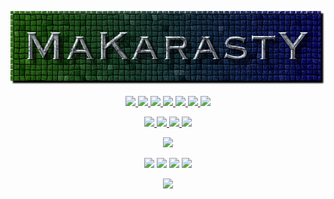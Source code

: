 <p align="center"><img src="https://github.com/makarasty/MaKarastY/blob/main/makarasty.png"</p>
<br/>
<p align="center">
<a href="https://en.wikipedia.org/wiki/HTML">
  <img src="https://img.shields.io/badge/html%20-%23E34F26.svg?&style=for-the-badge&logo=html5&logoColor=white"/>
  </a>
<a href="https://en.wikipedia.org/wiki/CSS">
  <img src="https://img.shields.io/badge/css-%231572B6.svg?style=for-the-badge&logo=css3&logoColor=white"/>
  </a>
<a href="https://en.wikipedia.org/wiki/JavaScript">
  <img src="https://img.shields.io/badge/javascript-%23323330.svg?style=for-the-badge&logo=javascript&logoColor=%23F7DF1E"/>
  </a>
<a href="https://en.wikipedia.org/wiki/Node.js">
  <img src="https://img.shields.io/badge/node.js-6DA55F?style=for-the-badge&logo=node.js&logoColor=white"/>
  </a>
<a href="https://en.wikipedia.org/wiki/Python_(programming_language)">
  <img src="https://img.shields.io/badge/Python-00008B?style=for-the-badge&logo=python&logoColor=white"/>
  </a>
<a href="https://en.wikipedia.org/wiki/PowerShell">
  <img src="https://img.shields.io/badge/PowerShell-5391FE?style=for-the-badge&logo=PowerShell&logoColor=white"/>
  </a>
<a href="https://en.wikipedia.org/wiki/Shell_script">
  <img src="https://img.shields.io/badge/shell_script-233d4d.svg?&style=for-the-badge&logo=gnu-bash&logoColor=white"/>
  </a>
</p>

<p align="center">
  <a href="https://en.wikipedia.org/wiki/Microsoft_Windows">
<img src="https://img.shields.io/badge/Windows-0078D6?style=for-the-badge&logo=windows&logoColor=white"/>
  </a>
  <a href="https://en.wikipedia.org/wiki/Visual_Studio_Code">
<img src="https://img.shields.io/badge/-vscode-0078D4?style=for-the-badge&logo=visual-studio-code"/>
  </a>
  <a href="https://en.wikipedia.org/wiki/GitHub">
<img src="https://img.shields.io/badge/GitHub_Pages-100000?style=for-the-badge&logo=github&logoColor=white"/>
  </a>
  <a href="https://en.wikipedia.org/wiki/Google">
<img src="https://img.shields.io/badge/Google_Cloud-4285F4?style=for-the-badge&logo=google-cloud&logoColor=white"/>
  </a>
</p>

<p align="center">
  <a href="README.md">
<img src="https://github-readme-stats.vercel.app/api/top-langs/?username=MaKarastY&layout=compact&count_private=true&langs_count=8&hide_border=true&theme=dark">
     </a>
</p>

<p align="center">
<a href="https://t.me/makarasty"><img src="https://img.shields.io/badge/@MaKarastY-2CA5E0?style=for-the-badge&logo=telegram&logoColor=white"/></a>
<a href="https://instagram.com/makarasty"><img src="https://img.shields.io/badge/-@MaKarastY-purple?style=for-the-badge&logo=instagram&logoColor=white"/></a>
<a href="https://github.com/makarasty"><img src="https://img.shields.io/badge/-MaKarastY-171515?style=for-the-badge&logo=github&logoColor=white"/></a>
<a href="https://discord.gg/PJMSpufzBF"><img src="https://img.shields.io/badge/-MaKarastY%236177-%237289DA.svg?style=for-the-badge&logo=discord&logoColor=white"/></a>
  
</p>
<p align="center">
<a href="mailto:makarasty123@gmail.com"><img src="https://img.shields.io/badge/makarasty123@gmail.com-D14836?style=for-the-badge&logo=gmail&logoColor=white"/></a>
</p>
